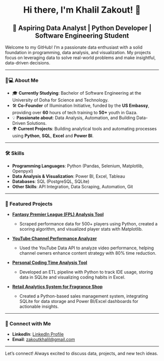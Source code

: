 <h1 align="center">Hi there, I'm Khalil Zakout! 👋</h1>

<h2 align="center"> 🚀 Aspiring Data Analyst | Python Developer | Software Engineering Student</h2>

Welcome to my GitHub! I’m a passionate data enthusiast with a solid foundation in programming, data analysis, and visualization. My projects focus on leveraging data to solve real-world problems and make insightful, data-driven decisions.

---

### 🧑💻 About Me
- 🎓 **Currently Studying**: Bachelor of Software Engineering at the University of Doha for Science and Technology.
- 🛠️ **Co-Founder** of Illumination Initiative, funded by the **US Embassy**, providing over **60** hours of tech training to **50+** youth in Gaza.
- 💡 **Passionate about**: Data Analysis, Automation, and Building Data-Driven Solutions.
- 🌍 **Current Projects**: Building analytical tools and automating processes using **Python**, **SQL**, **Excel** and **Power BI**.

---

### 🛠️ Skills
- **Programming Languages**: Python (Pandas, Selenium, Matplotlib, Openpyxl)
- **Data Analysis & Visualization**: Power BI, Excel, Tableau
- **Databases**: SQL (PostgreSQL, SQLite)
- **Other Skills**: API Integration, Data Scraping, Automation, Git

---

### 🌟 Featured Projects

- **[Fantasy Premier League (FPL) Analysis Tool](https://github.com/Khalil-Zakout/FPL-Scraper)**
  - Scraped performance data for 500+ players using Python, created a scoring algorithm, and visualized player stats with Matplotlib.
  
- **[YouTube Channel Performance Analyzer](https://github.com/Khalil-Zakout/YouTube-Channel-Analysis)**
  - Used the YouTube Data API to analyze video performance, helping channel owners enhance content strategy with 80% time reduction.
  
- **[Personal Coding Time Analysis Tool](https://github.com/Khalil-Zakout/Coding-Time-Tracker)**
  - Developed an ETL pipeline with Python to track IDE usage, storing data in SQLite and visualizing coding habits in Excel.
  
- **[Retail Analytics System for Fragrance Shop](https://github.com/Khalil-Zakout/Fragrance-Shop-System)**
  - Created a Python-based sales management system, integrating SQLite for data storage and Power BI/Excel dashboards for actionable insights.

---

### 💼 Connect with Me
- **LinkedIn**: [LinkedIn Profile](https://www.linkedin.com/in/khalil-zakout/)
- **Email**: [zakoutkhalil@gmail.com](mailto:zakoutkhalil@gmail.com)

---

Let’s connect! Always excited to discuss data, projects, and new tech ideas.
